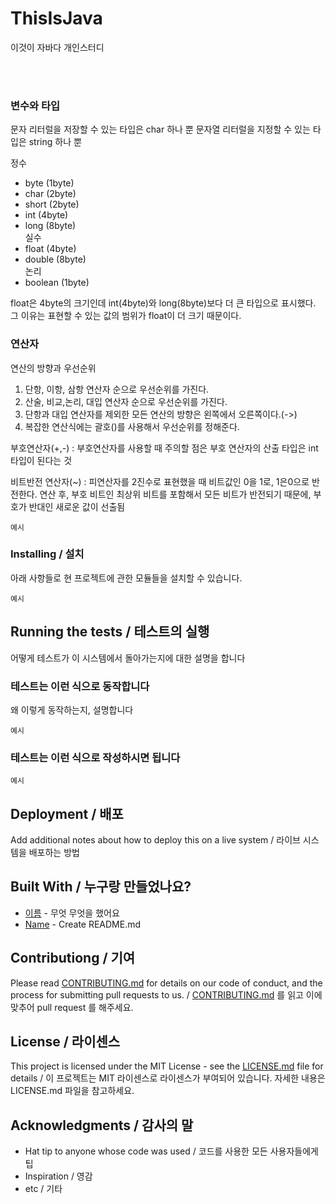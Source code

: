 # ThisIsJava
이것이 자바다 개인스터디

<br><br>
### 변수와 타입
문자 리터럴을 저장할 수 있는 타입은 char 하나 뿐
문자열 리터럴을 지정할 수 있는 타입은 string 하나 뿐

정수 
- byte (1byte)
- char (2byte)
- short (2byte)
- int (4byte)
- long (8byte)
<br>실수
- float (4byte)
- double (8byte)
<br>논리
- boolean (1byte)

float은 4byte의 크기인데 int(4byte)와 long(8byte)보다 더 큰 타입으로 표시했다.
그 이유는 표현할 수 있는 값의 범위가 float이 더 크기 때문이다.

### 연산자
연산의 방향과 우선순위
1. 단항, 이항, 삼항 연산자 순으로 우선순위를 가진다.
2. 산술, 비교,논리, 대입 연산자 순으로 우선순위를 가진다.
3. 단항과 대입 연산자를 제외한 모든 연산의 방향은 왼쪽에서 오른쪽이다.(->)
4. 복잡한 연산식에는 괄호()를 사용해서 우선순위를 정해준다.

부호연산자(+,-) : 부호연산자를 사용할 때 주의할 점은 부호 연산자의 산출 타입은 int 타입이 된다는 것

비트반전 연산자(~) : 피연산자를 2진수로 표현했을 때 비트값인 0을 1로, 1은0으로 반전한다.
연산 후, 부호 비트인 최상위 비트를 포함해서 모든 비트가 반전되기 때문에, 부호가 반대인 새로운 값이 선출됨

```
예시
```

### Installing / 설치

아래 사항들로 현 프로젝트에 관한 모듈들을 설치할 수 있습니다.

```
예시
```

## Running the tests / 테스트의 실행

어떻게 테스트가 이 시스템에서 돌아가는지에 대한 설명을 합니다

### 테스트는 이런 식으로 동작합니다

왜 이렇게 동작하는지, 설명합니다

```
예시
```

### 테스트는 이런 식으로 작성하시면 됩니다

```
예시
```

## Deployment / 배포

Add additional notes about how to deploy this on a live system / 라이브 시스템을 배포하는 방법

## Built With / 누구랑 만들었나요?

* [이름](링크) - 무엇 무엇을 했어요
* [Name](Link) - Create README.md

## Contributiong / 기여

Please read [CONTRIBUTING.md](https://gist.github.com/PurpleBooth/b24679402957c63ec426) for details on our code of conduct, and the process for submitting pull requests to us. / [CONTRIBUTING.md](https://gist.github.com/PurpleBooth/b24679402957c63ec426) 를 읽고 이에 맞추어 pull request 를 해주세요.

## License / 라이센스

This project is licensed under the MIT License - see the [LICENSE.md](https://gist.github.com/PurpleBooth/LICENSE.md) file for details / 이 프로젝트는 MIT 라이센스로 라이센스가 부여되어 있습니다. 자세한 내용은 LICENSE.md 파일을 참고하세요.

## Acknowledgments / 감사의 말

* Hat tip to anyone whose code was used / 코드를 사용한 모든 사용자들에게 팁
* Inspiration / 영감
* etc / 기타
